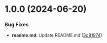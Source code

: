 # 1.0.0 (2024-06-20)


### Bug Fixes

* **readme.md:** Update README.md ([3d81974](https://github.com/zacharysnewman/Leveling/commit/3d8197466c353cf9166323a9af96e2eebb166b2c))
